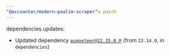```yaml
---
"@accounter/modern-poalim-scraper": patch
---
```

dependencies updates:
  - Updated dependency [`puppeteer@22.15.0` ↗︎](https://www.npmjs.com/package/puppeteer/v/22.15.0) (from `22.14.0`, in `dependencies`)

